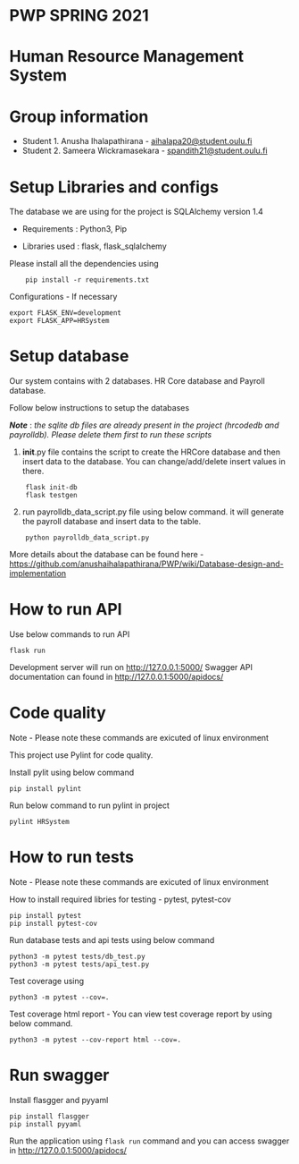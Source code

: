 # PWP SPRING 2021
# Human Resource Management System
# Group information

* Student 1. Anusha Ihalapathirana - aihalapa20@student.oulu.fi
* Student 2. Sameera Wickramasekara - spandith21@student.oulu.fi

# Setup Libraries and configs

The database we are using for the project is SQLAlchemy version 1.4

- Requirements : Python3, Pip

- Libraries used : flask, flask_sqlalchemy

Please install all the dependencies using
```  
    pip install -r requirements.txt
```

Configurations - If necessary

```
export FLASK_ENV=development
export FLASK_APP=HRSystem
```

# Setup database

Our system contains with 2 databases. HR Core database and Payroll database.

Follow below instructions to setup the databases

***Note*** : _the sqlite db files are already present in the project (hrcodedb and payrolldb). Please delete them first to run these scripts_


1. __init__.py file contains the script to create the HRCore database and then insert data to the database. You can change/add/delete insert values in there.

```  
    flask init-db
    flask testgen
```

2. run payrolldb_data_script.py file using below command. it will generate the payroll database and insert data to the table.

```
    python payrolldb_data_script.py
```

More details about the database can be found here - https://github.com/anushaihalapathirana/PWP/wiki/Database-design-and-implementation

# How to run API

Use below commands to run API

```
flask run
```

Development server will run on http://127.0.0.1:5000/
Swagger API documentation can found in http://127.0.0.1:5000/apidocs/


# Code quality

Note - Please note these commands are exicuted of linux environment

This project use Pylint for code quality.

Install pylit using below command

```
pip install pylint
```

Run below command to run pylint in project

``` 
pylint HRSystem
```

# How to run tests

Note - Please note these commands are exicuted of linux environment

How to install required libries for testing - pytest, pytest-cov

```
pip install pytest
pip install pytest-cov
```

Run database tests and api tests using below command

```
python3 -m pytest tests/db_test.py 
python3 -m pytest tests/api_test.py 
```


Test coverage using 

```
python3 -m pytest --cov=.
```

Test coverage html report - You can view test coverage report by using below command.

```
python3 -m pytest --cov-report html --cov=.
```

# Run swagger

Install flasgger and pyyaml

```
pip install flasgger
pip install pyyaml
```

Run the application using ``` flask run ``` command and you can access swagger in http://127.0.0.1:5000/apidocs/